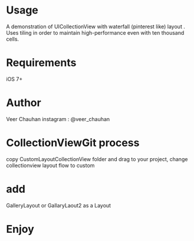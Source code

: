 
# Usage

A demonstration of UICollectionView with waterfall (pinterest like) layout . Uses tiling in order to maintain high-performance even with ten thousand cells.

# Requirements

iOS 7+
#  Author

Veer Chauhan instagram : @veer_chauhan

# CollectionViewGit process

copy CustomLayoutCollectionView folder and drag to your project, change collectionview layout flow to custom 
# add 
GalleryLayout or GallaryLaout2 as a Layout  
# Enjoy 


